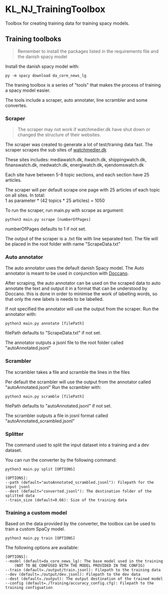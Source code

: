 # KL_NJ_TrainingToolbox
Toolbox for creating training data for training spacy models.

## Training toolboks

> Remember to install the packages listed in the requirements file and the danish spacy model

Install the danish spacy model with:
```
py -m spacy download da_core_news_lg
```

The traning toolbox is a series of "tools" that makes the process of training a spacy model easier.

The tools include a scraper, auto annotater, line scrambler and some convertes.

### Scraper

> The scraper may not work if watchmedier.dk have shut down or changed the structure of their websites.

The scraper was created to generate a lot of test/traning data fast. 
The scraper scrapes the sub sites of [watchmedier.dk](watchmedier.dk) 

These sites includes: 
mediawatch.dk, itwatch.dk, shippingwatch.dk, finanswatch.dk, medwatch.dk, energiwatch.dk, ejendomswatch.dk

Each site have between 5-8 topic sections, and each section have 25 articles.

The scraper will per default scrape one page with 25 articles of each topic on all sites. In total:  
1 as parameter * (42 topics * 25 articles) = 1050

To run the scraper, run main.py with scrape as argument:
```
python3 main.py scrape [numberOfPages]
```

numberOfPages defaults to 1 if not set. 

The output of the scraper is a .txt file with line separated text. The file will be placed in the root folder with name "ScrapeData.txt"



### Auto annotator
The auto annotator uses the default danish Spacy model. The Auto annotator is meant to be used in conjunction with [Doccano](https://github.com/doccano/doccano).

After scraping, the auto annotator can be used on the scraped data to auto annotate the text and output it in a format that can be understood by Doccano. this is done in order to minimise the work of labelling words, so that only the new labels is needs to be labelled.

If not specified the annotator will use the output from the scraper.
Run the annotator with:
```
python3 main.py annotate [filePath]
```
filePath defaults to "ScrapeData.txt" if not set.

The annotator outputs a jsonl file to the root folder called "autoAnnotated.jsonl"

### Scrambler
The scrambler takes a file and scramble the lines in the files

Per default the scrambler will use the output from the annotator called "autoAnnotated.jsonl"
Run the scrambler with:
```
python3 main.py scramble [filePath]
```
filePath defaults to "autoAnnotated.jsonl" if not set.

The scrambler outputs a file in josnl format called "autoAnnotated_scrambled.jsonl"

### Splitter
The command used to split the input dataset into a training and a dev dataset.

You can run the converter by the following command:
```
python3 main.py split [OPTIONS]
```
```
[OPTIONS]:
--path (default="autoAnnotated_scrambled.jsonl"): Filepath for the input jsonl
--dest (default="converted.jsonl"): The destination folder of the splitted data
--train_size (default=0.66): Size of the training data
```

### Training a custom model
Based on the data provided by the converter, the toolbox can be used to train a custom SpaCy model.
```
python3 main.py train [OPTIONS]
```
The following options are available:
```
[OPTIONS]:
--model (default=da_core_news_lg): The base model used in the training 
    (NOT TO BE CONFUSED WITH THE MODEL PROVIDED IN THE CONFIG)
--train (default=./output/train.jsonl): Filepath to the training data
--dev (default=./output/dev.jsonl): Filepath to the dev data
--dest (default=./output): The output destination of the trained model
--config (default=./Training/accuracy_config.cfg): Filepath to the training configuation
```
